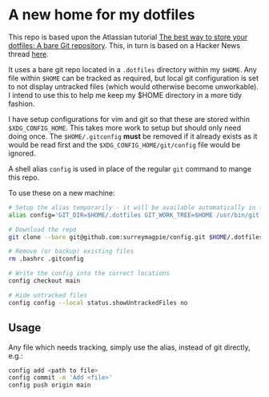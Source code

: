 
# A new home for my dotfiles

This repo is based upon the Atlassian tutorial [The best way to store your dotfiles: A bare Git repository](https://www.atlassian.com/git/tutorials/dotfiles). This, in turn is based on a Hacker News thread [here](https://news.ycombinator.com/item?id=11070797).

It uses a bare git repo located in a `.dotfiles` directory within my `$HOME`. Any file within `$HOME` can be tracked as required, but local git configuration is set to not display untracked files (which would otherwise become unworkable). I intend to use this to help me keep my $HOME directory in a more tidy fashion.

I have setup configurations for vim and git so that these are stored within `$XDG_CONFIG_HOME`. This takes more work to setup but should only need doing once. The `$HOME/.gitconfig` **must** be removed if it already exists as it would be read first and the `$XDG_CONFIG_HOME/git/config` file would be ignored.

A shell alias `config` is used in place of the regular `git` command to mange this repo. 

To use these on a new machine:

```bash
# Setup the alias temporarily - it will be available automatically in future shell sessions
alias config='GIT_DIR=$HOME/.dotfiles GIT_WORK_TREE=$HOME /usr/bin/git'

# Download the repo
git clone --bare git@github.com:surreymagpie/config.git $HOME/.dotfiles

# Remove (or backup) existing files
rm .bashrc .gitconfig

# Write the config into the correct locations
config checkout main

# Hide untracked files
config config --local status.showUntrackedFiles no
```

## Usage

Any file which needs tracking, simply use the alias, instead of git directly, e.g.:

```bash
config add <path to file>
config commit -m 'Add <file>'
config push origin main
```
